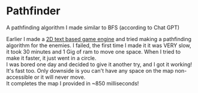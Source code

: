 <h1>Pathfinder</h1>
A pathfinding algorithm I made similar to BFS (according to Chat GPT)

Earlier I made a <a href="https://github.com/PixelWolf8976/bad-2D-game-engine">2D text based game engine</a> and tried making a pathfinding algorithm for the enemies. I failed, the first time I made it it was VERY slow, it took 30 minutes and 1 Gig of ram to move one space. When I tried to make it faster, it just went in a circle.<br>
I was bored one day and decided to give it another try, and I got it working! It's fast too. Only downside is you can't have any space on the map non-accessible or it will never move.<br>
It completes the map I provided in ~850 milliseconds!
